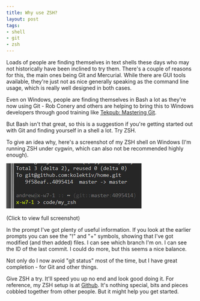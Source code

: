 ```yaml
---
title: Why use ZSH?
layout: post
tags:
- shell
- git
- zsh
---
```

Loads of people are finding themselves in text shells these days who may not historically have been inclined to try them. There's a couple of reasons for this, the main ones being Git and Mercurial. While there are GUI tools available, they're just not as nice generally speaking as the command line usage, which is really well designed in both cases.

Even on Windows, people are finding themselves in Bash a lot as they're now using Git - Rob Conery and others are helping to bring this to Windows developers through good training like <a href="http://www.tekpub.com/preview/git">Tekpub: Mastering Git</a>.

But Bash isn't that great, so this is a suggestion if you're getting started out with Git and finding yourself in a shell a lot. Try ZSH.

To give an idea why, here's a screenshot of my ZSH shell on Windows (I'm running ZSH under cygwin, which can also not be recommended highly enough).

<p><a href="/images/zshterm.jpg" rel="lightbox"><img src="/images/zshterm_thumb.jpg" alt="See full size screenshot of my ZSH shell" /></a></p>

(Click to view full screenshot)

In the prompt I've got plenty of useful information. If you look at the earlier prompts you can see the "!" and "+" symbols, showing that I've got modified (and then added) files. I can see which branch I'm on. I can see the ID of the last commit. I could do more, but this seems a nice balance. 

Not only do I now avoid "git status" most of the time, but I have great completion - for Git and other things. 

Give ZSH a try. It'll speed you up no end and look good doing it. For reference, my ZSH setup is at <a href="http://github.com/kolektiv/my_zsh">Github</a>. It's nothing special, bits and pieces cobbled together from other people. But it might help you get started.
